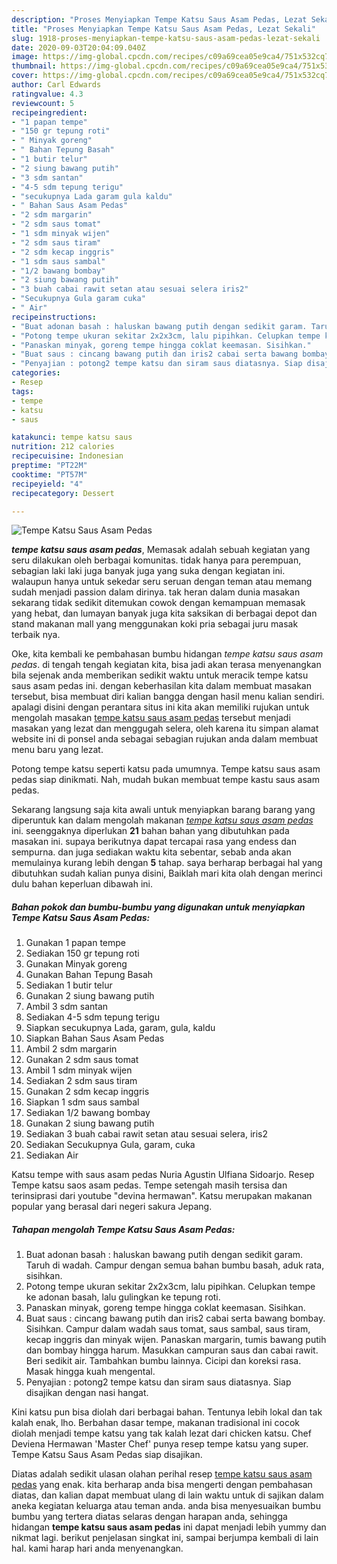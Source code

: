 ```yaml
---
description: "Proses Menyiapkan Tempe Katsu Saus Asam Pedas, Lezat Sekali"
title: "Proses Menyiapkan Tempe Katsu Saus Asam Pedas, Lezat Sekali"
slug: 1918-proses-menyiapkan-tempe-katsu-saus-asam-pedas-lezat-sekali
date: 2020-09-03T20:04:09.040Z
image: https://img-global.cpcdn.com/recipes/c09a69cea05e9ca4/751x532cq70/tempe-katsu-saus-asam-pedas-foto-resep-utama.jpg
thumbnail: https://img-global.cpcdn.com/recipes/c09a69cea05e9ca4/751x532cq70/tempe-katsu-saus-asam-pedas-foto-resep-utama.jpg
cover: https://img-global.cpcdn.com/recipes/c09a69cea05e9ca4/751x532cq70/tempe-katsu-saus-asam-pedas-foto-resep-utama.jpg
author: Carl Edwards
ratingvalue: 4.3
reviewcount: 5
recipeingredient:
- "1 papan tempe"
- "150 gr tepung roti"
- " Minyak goreng"
- " Bahan Tepung Basah"
- "1 butir telur"
- "2 siung bawang putih"
- "3 sdm santan"
- "4-5 sdm tepung terigu"
- "secukupnya Lada garam gula kaldu"
- " Bahan Saus Asam Pedas"
- "2 sdm margarin"
- "2 sdm saus tomat"
- "1 sdm minyak wijen"
- "2 sdm saus tiram"
- "2 sdm kecap inggris"
- "1 sdm saus sambal"
- "1/2 bawang bombay"
- "2 siung bawang putih"
- "3 buah cabai rawit setan atau sesuai selera iris2"
- "Secukupnya Gula garam cuka"
- " Air"
recipeinstructions:
- "Buat adonan basah : haluskan bawang putih dengan sedikit garam. Taruh di wadah. Campur dengan semua bahan bumbu basah, aduk rata, sisihkan."
- "Potong tempe ukuran sekitar 2x2x3cm, lalu pipihkan. Celupkan tempe ke adonan basah, lalu gulingkan ke tepung roti."
- "Panaskan minyak, goreng tempe hingga coklat keemasan. Sisihkan."
- "Buat saus : cincang bawang putih dan iris2 cabai serta bawang bombay. Sisihkan. Campur dalam wadah saus tomat, saus sambal, saus tiram, kecap inggris dan minyak wijen. Panaskan margarin, tumis bawang putih dan bombay hingga harum. Masukkan campuran saus dan cabai rawit. Beri sedikit air. Tambahkan bumbu lainnya. Cicipi dan koreksi rasa. Masak hingga kuah mengental."
- "Penyajian : potong2 tempe katsu dan siram saus diatasnya. Siap disajikan dengan nasi hangat."
categories:
- Resep
tags:
- tempe
- katsu
- saus

katakunci: tempe katsu saus 
nutrition: 212 calories
recipecuisine: Indonesian
preptime: "PT22M"
cooktime: "PT57M"
recipeyield: "4"
recipecategory: Dessert

---
```



![Tempe Katsu Saus Asam Pedas](https://img-global.cpcdn.com/recipes/c09a69cea05e9ca4/751x532cq70/tempe-katsu-saus-asam-pedas-foto-resep-utama.jpg)

<b><i>tempe katsu saus asam pedas</i></b>, Memasak adalah sebuah kegiatan yang seru dilakukan oleh berbagai komunitas. tidak hanya para perempuan, sebagian laki laki juga banyak juga yang suka dengan kegiatan ini. walaupun hanya untuk sekedar seru seruan dengan teman atau memang sudah menjadi passion dalam dirinya. tak heran dalam dunia masakan sekarang tidak sedikit ditemukan cowok dengan kemampuan memasak yang hebat, dan lumayan banyak juga kita saksikan di berbagai depot dan stand makanan mall yang menggunakan koki pria sebagai juru masak terbaik nya.

Oke, kita kembali ke pembahasan bumbu hidangan <i>tempe katsu saus asam pedas</i>. di tengah tengah kegiatan kita, bisa jadi akan terasa menyenangkan bila sejenak anda memberikan sedikit waktu untuk meracik tempe katsu saus asam pedas ini. dengan keberhasilan kita dalam membuat masakan tersebut, bisa membuat diri kalian bangga dengan hasil menu kalian sendiri. apalagi disini dengan perantara situs ini kita akan memiliki rujukan untuk mengolah masakan <u>tempe katsu saus asam pedas</u> tersebut menjadi masakan yang lezat dan menggugah selera, oleh karena itu simpan alamat website ini di ponsel anda sebagai sebagian rujukan anda dalam membuat menu baru yang lezat.

Potong tempe katsu seperti katsu pada umumnya. Tempe katsu saus asam pedas siap dinikmati. Nah, mudah bukan membuat tempe kastu saus asam pedas.


Sekarang langsung saja kita awali untuk menyiapkan barang barang yang diperuntuk kan dalam mengolah makanan <u><i>tempe katsu saus asam pedas</i></u> ini. seenggaknya diperlukan <b>21</b> bahan bahan yang dibutuhkan pada masakan ini. supaya berikutnya dapat tercapai rasa yang endess dan sempurna. dan juga sediakan waktu kita sebentar, sebab anda akan memulainya kurang lebih dengan <b>5</b> tahap. saya berharap berbagai hal yang dibutuhkan sudah kalian punya disini, Baiklah mari kita olah dengan merinci dulu bahan keperluan dibawah ini.

<!--inarticleads1-->

##### Bahan pokok dan bumbu-bumbu yang digunakan untuk menyiapkan Tempe Katsu Saus Asam Pedas:

1. Gunakan 1 papan tempe
1. Sediakan 150 gr tepung roti
1. Gunakan  Minyak goreng
1. Gunakan  Bahan Tepung Basah
1. Sediakan 1 butir telur
1. Gunakan 2 siung bawang putih
1. Ambil 3 sdm santan
1. Sediakan 4-5 sdm tepung terigu
1. Siapkan secukupnya Lada, garam, gula, kaldu
1. Siapkan  Bahan Saus Asam Pedas
1. Ambil 2 sdm margarin
1. Gunakan 2 sdm saus tomat
1. Ambil 1 sdm minyak wijen
1. Sediakan 2 sdm saus tiram
1. Gunakan 2 sdm kecap inggris
1. Siapkan 1 sdm saus sambal
1. Sediakan 1/2 bawang bombay
1. Gunakan 2 siung bawang putih
1. Sediakan 3 buah cabai rawit setan atau sesuai selera, iris2
1. Sediakan Secukupnya Gula, garam, cuka
1. Sediakan  Air


Katsu tempe with saus asam pedas Nuria Agustin Ulfiana Sidoarjo. Resep Tempe katsu saos asam pedas. Tempe setengah masih tersisa dan terinsiprasi dari youtube &#34;devina hermawan&#34;. Katsu merupakan makanan popular yang berasal dari negeri sakura Jepang. 

<!--inarticleads2-->

##### Tahapan mengolah Tempe Katsu Saus Asam Pedas:

1. Buat adonan basah : haluskan bawang putih dengan sedikit garam. Taruh di wadah. Campur dengan semua bahan bumbu basah, aduk rata, sisihkan.
1. Potong tempe ukuran sekitar 2x2x3cm, lalu pipihkan. Celupkan tempe ke adonan basah, lalu gulingkan ke tepung roti.
1. Panaskan minyak, goreng tempe hingga coklat keemasan. Sisihkan.
1. Buat saus : cincang bawang putih dan iris2 cabai serta bawang bombay. Sisihkan. Campur dalam wadah saus tomat, saus sambal, saus tiram, kecap inggris dan minyak wijen. Panaskan margarin, tumis bawang putih dan bombay hingga harum. Masukkan campuran saus dan cabai rawit. Beri sedikit air. Tambahkan bumbu lainnya. Cicipi dan koreksi rasa. Masak hingga kuah mengental.
1. Penyajian : potong2 tempe katsu dan siram saus diatasnya. Siap disajikan dengan nasi hangat.


Kini katsu pun bisa diolah dari berbagai bahan. Tentunya lebih lokal dan tak kalah enak, lho. Berbahan dasar tempe, makanan tradisional ini cocok diolah menjadi tempe katsu yang tak kalah lezat dari chicken katsu. Chef Deviena Hermawan &#39;Master Chef&#39; punya resep tempe katsu yang super. Tempe Katsu Saus Asam Pedas siap disajikan. 

Diatas adalah sedikit ulasan olahan perihal resep <u>tempe katsu saus asam pedas</u> yang enak. kita berharap anda bisa mengerti dengan pembahasan diatas, dan kalian dapat membuat ulang di lain waktu untuk di sajikan dalam aneka kegiatan keluarga atau teman anda. anda bisa menyesuaikan bumbu bumbu yang tertera diatas selaras dengan harapan anda, sehingga hidangan <b>tempe katsu saus asam pedas</b> ini dapat menjadi lebih yummy dan nikmat lagi. berikut penjelasan singkat ini, sampai berjumpa kembali di lain hal. kami harap hari anda menyenangkan.
